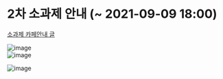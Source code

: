 
# 2차 소과제 안내 (~ 2021-09-09 18:00)

[소과제 카페안내 글](https://cafe.naver.com/inuadsc2021)  

![image](https://user-images.githubusercontent.com/61939286/132185433-a66549da-34a6-4221-b479-d32a350a2580.png)  
![image](https://user-images.githubusercontent.com/61939286/132185541-0bb58a7b-d693-4112-be42-64c6a57801df.png)  

![image](https://user-images.githubusercontent.com/61939286/132185606-b8358a20-9633-4e48-bf92-82d7ec2d3b6d.png)  
